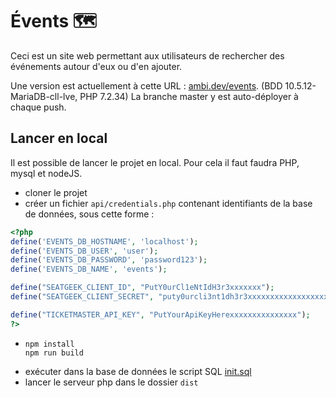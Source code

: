 
# Évents 🗺

Ceci est un site web permettant aux utilisateurs de rechercher des événements autour d'eux ou d'en ajouter.

Une version est actuellement à cette URL : [ambi.dev/events](https://ambi.dev/events). (BDD 10.5.12-MariaDB-cll-lve, PHP 7.2.34) La branche master y est auto-déployer à chaque push.

## Lancer en local

Il est possible de lancer le projet en local.
Pour cela il faut faudra PHP, mysql et nodeJS.
 - cloner le projet
 - créer un fichier `api/credentials.php` contenant identifiants de la base de données, sous cette forme :
```php
<?php
define('EVENTS_DB_HOSTNAME', 'localhost');
define('EVENTS_DB_USER', 'user');
define('EVENTS_DB_PASSWORD', 'password123');
define('EVENTS_DB_NAME', 'events');

define("SEATGEEK_CLIENT_ID", "PutY0urCl1eNtIdH3r3xxxxxxx");
define("SEATGEEK_CLIENT_SECRET", "puty0urcli3nt1dh3r3xxxxxxxxxxxxxxxxxxxxxxxxxxxxxxxxxxxxxxxxxxxxx");

define("TICKETMASTER_API_KEY", "PutYourApiKeyHerexxxxxxxxxxxxxxx");
?>
```
 -
       npm install
       npm run build

 - exécuter dans la base de données le script SQL [init.sql](init.sql)
 - lancer le serveur php dans le dossier `dist`

